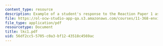 ```yaml
---
content_type: resource
description: Example of a student's response to the Reaction Paper 1 assignment.
file: https://ol-ocw-studio-app-qa.s3.amazonaws.com/courses/11-368-environmental-justice-fall-2004/56df2cc55705c0a3bf1243518c4569ac_lkc1.pdf
file_type: application/pdf
resourcetype: Document
title: lkc1.pdf
uid: 56df2cc5-5705-c0a3-bf12-43518c4569ac
---
```

